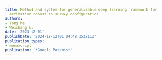 ```yaml
---
title: Method and system for generalizable deep learning framework for seismic velocity
  estimation robust to survey configuration
authors:
- Yong Ma
- Weichang Li
date: '2023-12-01'
publishDate: '2024-12-12T01:04:48.353211Z'
publication_types:
- manuscript
publication: '*Google Patents*'
---
```

